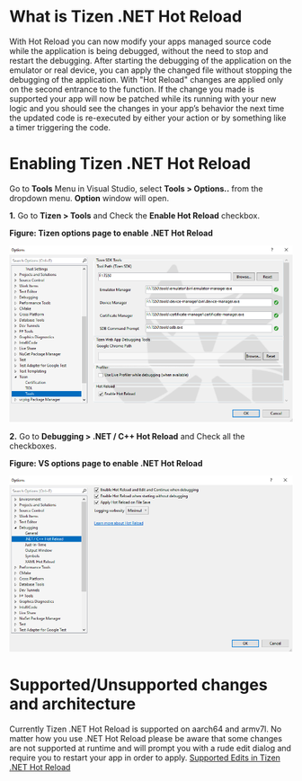# What is Tizen .NET Hot Reload

With Hot Reload you can now modify your apps managed source code while the application is being debugged, without the need to stop and restart the debugging.
After starting the debugging of the application on the emulator or real device, you can apply the changed file without stopping the debugging of the application.
With "Hot Reload" changes are applied only on the second entrance to the function. If the change you made is supported your app will now be patched while its running with your new logic and you should see the changes in your app’s behavior the next time the updated code is re-executed by either your action or by something like a timer triggering the code.

# Enabling Tizen .NET Hot Reload

Go to **Tools** Menu in Visual Studio, select **Tools > Options..** from the dropdown menu. **Option** window will open.

**1.** Go to **Tizen &gt; Tools** and Check the **Enable Hot Reload** checkbox.

**Figure: Tizen options page to enable .NET Hot Reload**

![Tizen options page to enable .NET Hot Reload](media/enable_tizen_hotreload.png)

**2.** Go to **Debugging &gt; .NET / C++ Hot Reload** and Check all the checkboxes.

**Figure: VS options page to enable .NET Hot Reload**

![Tizen options page to enable .NET Hot Reload](media/enable_vs_hotreload.png)


# Supported/Unsupported changes and architecture
Currently Tizen .NET Hot Reload is supported on aarch64 and armv7l.
No matter how you use .NET Hot Reload please be aware that some changes are not supported at runtime and will prompt you with a rude edit dialog and require you to restart your app in order to apply. [Supported Edits in Tizen .NET Hot Reload](https://github.com/dotnet/roslyn/blob/main/docs/wiki/EnC-Supported-Edits.md)
